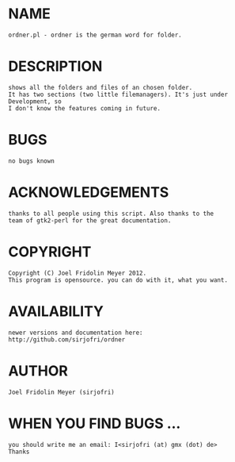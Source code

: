 NAME
====

    ordner.pl - ordner is the german word for folder.

DESCRIPTION
===========

    shows all the folders and files of an chosen folder.
    It has two sections (two little filemanagers). It's just under Development, so
    I don't know the features coming in future.

BUGS
====

    no bugs known

ACKNOWLEDGEMENTS
================

    thanks to all people using this script. Also thanks to the
    team of gtk2-perl for the great documentation.

COPYRIGHT
=========

    Copyright (C) Joel Fridolin Meyer 2012.
    This program is opensource. you can do with it, what you want.

AVAILABILITY
============

    newer versions and documentation here: http://github.com/sirjofri/ordner

AUTHOR
======

    Joel Fridolin Meyer (sirjofri)

WHEN YOU FIND BUGS ...
======================

    you should write me an email: I<sirjofri (at) gmx (dot) de>
    Thanks
